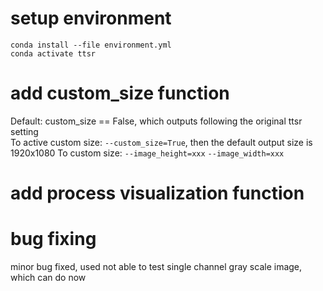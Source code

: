# setup environment
`conda install --file environment.yml`  
`conda activate ttsr`

# add custom_size function
Default: custom_size == False, which outputs following the original ttsr setting    
To active custom size: `--custom_size=True`, then the default output size is 1920x1080
To custom size: `--image_height=xxx`
                `--image_width=xxx`

# add process visualization function

# bug fixing
minor bug fixed, used not able to test single channel gray scale image, which can do now